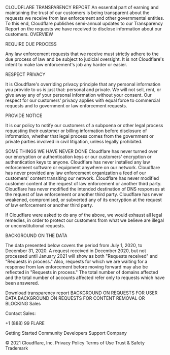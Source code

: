 CLOUDFLARE TRANSPARENCY REPORT
An essential part of earning and maintaining the trust of our customers is being transparent about the requests we receive from law enforcement and other governmental entities. To this end, Cloudflare publishes semi-annual updates to our Transparency Report on the requests we have received to disclose information about our customers.
OVERVIEW

REQUIRE DUE PROCESS

Any law enforcement requests that we receive must strictly adhere to the due process of law and be subject to judicial oversight. It is not Cloudflare's intent to make law enforcement's job any harder or easier.

RESPECT PRIVACY

It is Cloudflare's overriding privacy principle that any personal information you provide to us is just that: personal and private. We will not sell, rent, or give away any of your personal information without your consent. Our respect for our customers' privacy applies with equal force to commercial requests and to government or law enforcement requests.

PROVIDE NOTICE

It is our policy to notify our customers of a subpoena or other legal process requesting their customer or billing information before disclosure of information, whether that legal process comes from the government or private parties involved in civil litigation, unless legally prohibited.

SOME THINGS WE HAVE NEVER DONE
Cloudflare has never turned over our encryption or authentication keys or our customers' encryption or authentication keys to anyone.
Cloudflare has never installed any law enforcement software or equipment anywhere on our network.
Cloudflare has never provided any law enforcement organization a feed of our customers' content transiting our network.
Cloudflare has never modified customer content at the request of law enforcement or another third party.
Cloudflare has never modified the intended destination of DNS responses at the request of law enforcement or another third party.
Cloudflare has never weakened, compromised, or subverted any of its encryption at the request of law enforcement or another third party.

If Cloudflare were asked to do any of the above, we would exhaust all legal remedies, in order to protect our customers from what we believe are illegal or unconstitutional requests.

BACKGROUND ON THE DATA

The data presented below covers the period from July 1, 2020, to December 31, 2020. A request received in December 2020, but not processed until January 2021 will show as both "Requests received" and "Requests in process." Also, requests for which we are waiting for a response from law enforcement before moving forward may also be reflected in "Requests in process." The total number of domains affected and the total number of accounts affected refer only to requests which have been answered.

Download transparency report
BACKGROUND ON REQUESTS FOR USER DATA
BACKGROUND ON REQUESTS FOR CONTENT REMOVAL OR BLOCKING
Sales

Contact Sales:

+1 (888) 99 FLARE

Getting Started
Community
Developers
Support
Company
    
© 2021 Cloudflare, Inc.
Privacy Policy Terms of Use Trust & Safety Trademark